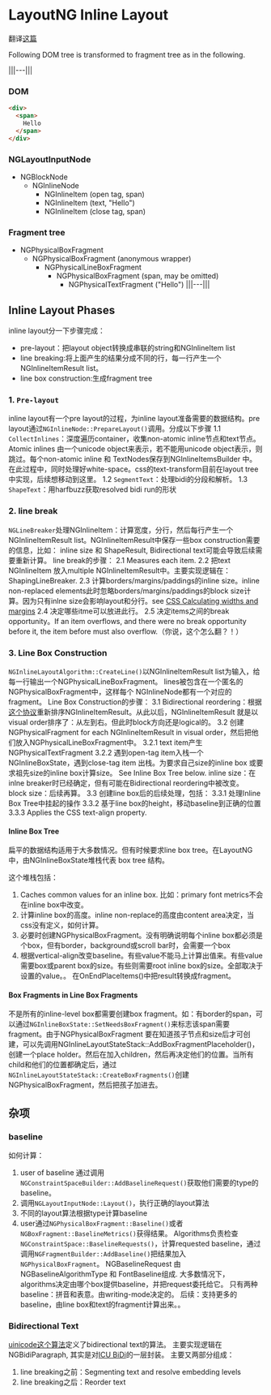 # LayoutNG Inline Layout

翻译[这篇](https://chromium.googlesource.com/chromium/src/+/master/third_party/WebKit/Source/core/layout/ng/inline/README.md)

Following DOM tree is transformed to fragment tree as in the following.

|||---|||
### DOM ###

```html
<div>
  <span>
    Hello
  </span>
</div>
```

### NGLayoutInputNode ###

* NGBlockNode
  - NGInlineNode
    - NGInlineItem (open tag, span)
    - NGInlineItem (text, "Hello")
    - NGInlineItem (close tag, span)

### Fragment tree ###

* NGPhysicalBoxFragment
  - NGPhysicalBoxFragment (anonymous wrapper)
    - NGPhysicalLineBoxFragment
      - NGPhysicalBoxFragment (span, may be omitted)
        - NGPhysicalTextFragment ("Hello")
|||---|||


## Inline Layout Phases
inline layout分一下步骤完成：

- pre-layout：把layout object转换成串联的string和NGInlineItem list
- line breaking:将上面产生的结果分成不同的行，每一行产生一个NGInlineItemResult list。
- line box construction:生成fragment tree


### 1. `Pre-layout`

inline layout有一个pre layout的过程，为inline layout准备需要的数据结构。pre layout通过`NGInlineNode::PrepareLayout()`调用。分成以下步骤
  1.1 `CollectInlines`：深度遍历container，收集non-atomic inline节点和text节点。Atomic inlines 由一个unicode object来表示，若不能用unicode object表示，则跳过。每个non-atomic inline 和 TextNodes保存到NGInlineItemsBuilder 中。在此过程中，同时处理好white-space。css的text-transform目前在layout tree中实现，后续想移动到这里。
  1.2 `SegmentText`：处理bidi的分段和解析。
  1.3 `ShapeText`：用harfbuzz获取resolved bidi run的形状

### 2. line break

`NGLineBreaker`处理NGInlineItem：计算宽度，分行，然后每行产生一个NGInlineItemResult list。NGInlineItemResult中保存一些box construction需要的信息，比如： inline size 和 ShapeResult, Bidirectional text可能会导致后续需要重新计算。
line break的步骤：
  2.1 Measures each item.
  2.2 把text NGInlineItem 放入multiple NGInlineItemResult中。主要实现逻辑在：ShapingLineBreaker.
  2.3 计算borders/margins/paddings的inline size。inline non-replaced elements此时忽略borders/margins/paddings的block size计算。因为只有inlne size会影响layout和分行。see [CSS Calculating widths and margins](https://drafts.csswg.org/css2/visudet.html#Computing_widths_and_margins)
  2.4 决定哪些itme可以放进此行。
  2.5 决定items之间的break opportunity。If an item overflows, and there were no break opportunity before it, the item before must also overflow.（你说，这个怎么翻？！）

### 3. Line Box Construction

`NGInlineLayoutAlgorithm::CreateLine()`以NGInlineItemResult list为输入，给每一行输出一个NGPhysicalLineBoxFragment。
lines被包含在一个匿名的NGPhysicalBoxFragment中，这样每个 NGInlineNode都有一个对应的fragment。
Line Box Construction的步骤：
  3.1 Bidirectional reordering：根据[这个协议](http://www.unicode.org/reports/tr9/#Reordering_Resolved_Levels)重新排序NGInlineItemResult。从此以后，NGInlineItemResult 就是以visual order排序了：从左到右。但此时block方向还是logical的。
  3.2 创建NGPhysicalFragment for each NGInlineItemResult in visual order，然后把他们放入NGPhysicalLineBoxFragment中。
    3.2.1 text item产生NGPhysicalTextFragment
    3.2.2 遇到open-tag item入栈一个 NGInlineBoxState，遇到close-tag item 出栈。为要求自己size的inline box 或要求祖先size的inline box计算size。 See Inline Box Tree below.
inline size：在inlne breaker时已经确定，但有可能在Bidirectional reordering中被改变。
block size：后续再算。
  3.3 创建line box后的后续处理，包括：
    3.3.1 处理Inline Box Tree中挂起的操作
    3.3.2 基于line box的height，移动baseline到正确的位置
    3.3.3 Applies the CSS text-align property.

#### Inline Box Tree

扁平的数据结构适用于大多数情况。但有时候要求line box tree。在LayoutNG中，由NGInlineBoxState堆栈代表 box tree 结构。

这个堆栈包括：
1. Caches common values for an inline box. 比如：primary font metrics不会在inline box中改变。
2. 计算inline box的高度。inline non-replace的高度由content area决定，当css没有定义，如何计算。
3. 必要时创建NGPhysicalBoxFragment。没有明确说明每个inline box都必须是个box，但有border，background或scroll bar时，会需要一个box
4. 根据vertical-align改变baseline。有些value不能马上计算出值来。有些value需要box或parent box的size。有些则需要root inline box的size。全部取决于设置的value。。
在OnEndPlaceItems()中把result转换成fragment。

#### Box Fragments in Line Box Fragments

不是所有的inline-level box都需要创建box fragment。如：有border的span，可以通过`NGInlineBoxState::SetNeedsBoxFragment()`来标志该span需要fragment。由于NGPhysicalBoxFragment 要在知道孩子节点和size后才可创建，可以先调用NGInlineLayoutStateStack::AddBoxFragmentPlaceholder()，创建一个place holder。然后在加入children，然后再决定他们的位置。当所有child和他们的位置都确定后，通过`NGInlineLayoutStateStack::CreateBoxFragments()`创建NGPhysicalBoxFragment，然后把孩子加进去。

## 杂项

### baseline

如何计算：
1. user of baseline 通过调用 `NGConstraintSpaceBuilder::AddBaselineRequest()`获取他们需要的type的baseline。
2. 调用`NGLayoutInputNode::Layout()`，执行正确的layout算法
3. 不同的layout算法根据type计算baseline
4. user通过`NGPhysicalBoxFragment::Baseline()`或者`NGBoxFragment::BaselineMetrics()`获得结果。
Algorithms负责检查`NGConstraintSpace::BaselineRequests()`，计算requested baseline，通过调用`NGFragmentBuilder::AddBaseline()`把结果加入`NGPhysicalBoxFragment`。
NGBaselineRequest 由 NGBaselineAlgorithmType 和 FontBaseline组成.
大多数情况下，algorithms决定由哪个box提供baseline，并把request委托给它。
只有两种baseline：拼音和表意。由writing-mode决定的。
后续：支持更多的baseline，由line box和text的fragment计算出来。。

### Bidirectional Text

[uinicode这个算法](http://unicode.org/reports/tr9/)定义了bidirectional text的算法。
主要实现逻辑在NGBidiParagraph, 其实是对[ICU BiDi](http://userguide.icu-project.org/transforms/bidi)的一层封装。
主要又两部分组成：
1. line breaking之前：Segmenting text and resolve embedding levels 
2. line breaking之后：Reorder text 

